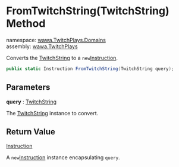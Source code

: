 # FromTwitchString\(TwitchString\) Method

namespace: [wawa\.TwitchPlays\.Domains](../../wawa.TwitchPlays.Domains.md)<br />
assembly: [wawa\.TwitchPlays](../../../wawa.TwitchPlays.md)

Converts the [TwitchString](../../../wawa.TwitchPlays/wawa.TwitchPlays.Domains/TwitchString.md) to a `new`[Instruction](../../../wawa.TwitchPlays/wawa.TwitchPlays.Domains/Instruction.md)\.

```csharp
public static Instruction FromTwitchString(TwitchString query);
```

## Parameters

__query__ : [TwitchString](../../../wawa.TwitchPlays/wawa.TwitchPlays.Domains/TwitchString.md)

The [TwitchString](../../../wawa.TwitchPlays/wawa.TwitchPlays.Domains/TwitchString.md) instance to convert\.

## Return Value

[Instruction](../../../wawa.TwitchPlays/wawa.TwitchPlays.Domains/Instruction.md)

A `new`[Instruction](../../../wawa.TwitchPlays/wawa.TwitchPlays.Domains/Instruction.md) instance encapsulating `query`\.

